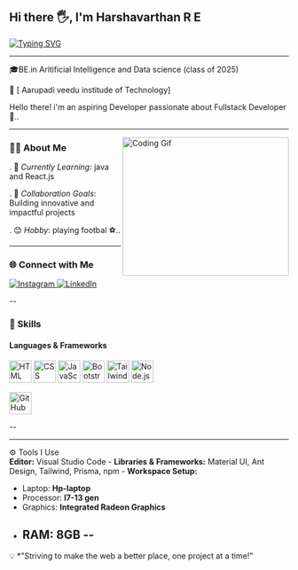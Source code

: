 ## Hi there 🖐️, I'm **Harshavarthan R E**  

 [![Typing SVG](https://readme-typing-svg.demolab.com?font=Fira+Code&weight=500&pause=1000&width=435&lines=Software+Developer;Web+Developer;Fullstack+Developer;Sql+Developer)](https://git.io/typing-svg)
 
  ---

🎓BE.in Aritificial Intelligence and Data science (class of 2025)

📍 [ Aarupadi veedu institude of Technology]

Hello there! i'm an aspiring Developer
passionate about Fullstack Developer 🚀..

---

<img align="right"
src="https://i.pinimg.com/originals/47/f0/34/47f0342cec72b800463bf003eac1257e.gif"
alt="Coding Gif" width="300" height="250" /> 



 ### 👨‍💻  About Me 
 
. 🌱 *Currently Learning*: java and React.js 

. 👥 *Collaboration Goals*: Building innovative and impactful projects 

. 😊 *Hobby*: playing footbal ⚽..


---
### 🌐  Connect with Me  
<p align="left">
  <a href="https://www.instagram.com/mr_harsha__2004/" target="_blank">
    <img
 src="" alt="Instagram" />
  </a>
  
  </a>
  <a href="https://www.linkedin.com/in/harsha-varthan-707413314/" target="_blank">
    <img
 src="https://img.shields.io/badge/LinkedIn-blue?style=for-the-badge&logo=linkedin&logoCo
 lor=white" alt="LinkedIn" />
  </a>
  <a href="">
   
  </a>
 </p>--

### 🚀 Skills  
#### **Languages & Frameworks**  
<p align="left">
  <img height="40" src="https://img.icons8.com/color/48/000000/html-5.png" alt="HTML"
 title="HTML" />
  <img height="40" src="https://img.icons8.com/color/48/000000/css3.png" alt="CSS"
 title="CSS" />
  <img height="40" src="https://img.icons8.com/color/48/000000/javascript.png"
 alt="JavaScript" title="JavaScript" />
  <img height="40" src="https://img.icons8.com/color/48/000000/bootstrap.png"
 alt="Bootstrap" title="Bootstrap" />
  <img height="40" src="https://img.icons8.com/color/48/tailwindcss.png" alt="Tailwind
 CSS" title="Tailwind CSS" />
  <img height="40" src="https://img.icons8.com/color/48/000000/nodejs.png" alt="Node.js"
 title="Node.js" />
  
  <img height="40" src="https://img.icons8.com/color/48/000000/github.png" alt="GitHub"
 title="GitHub" />
 </p>--

 ---
 
 ⚙️ Tools I Use   
**Editor:** Visual Studio Code  - 
**Libraries & Frameworks:** Material UI, Ant Design, Tailwind, Prisma, npm  - 
**Workspace Setup:**  
  - Laptop: **Hp-laptop**  
  - Processor: **I7-13 gen**  
  - Graphics: **Integrated Radeon Graphics**  
  - RAM: **8GB**  --
    --

💡 *"Striving to make the web a better place, one project at a time!"


